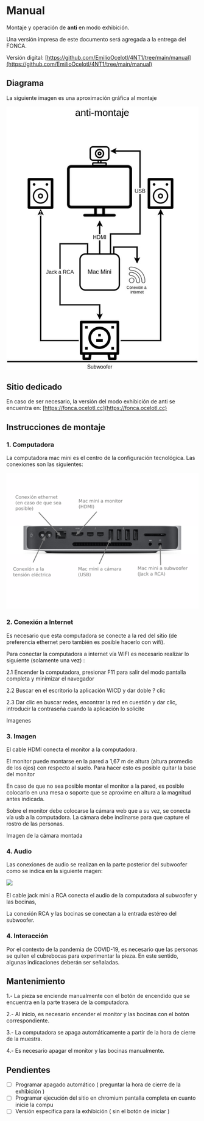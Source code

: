 # Manual

Montaje y operación de **anti** en modo exhibición.

Una versión impresa de este documento será agregada a la entrega del FONCA.  

Versión digital: [https://github.com/EmilioOcelotl/4NT1/tree/main/manual](https://github.com/EmilioOcelotl/4NT1/tree/main/manual)

## Diagrama

La siguiente imagen es una aproximación gráfica al montaje 

![Diagrama](https://github.com/EmilioOcelotl/4NT1/blob/main/manual/img/montaje.jpg)

## Sitio dedicado

En caso de ser necesario, la versión del modo exhibición de anti se encuentra en: [https://fonca.ocelotl.cc](https://fonca.ocelotl.cc)

## Instrucciones de montaje

### 1. Computadora 

La computadora mac mini es el centro de la configuración tecnológica. Las conexiones son las siguientes: 

![Diagrama](https://github.com/EmilioOcelotl/4NT1/blob/main/manual/img/macmini.png)

### 2. Conexión a Internet

Es necesario que esta computadora se conecte a la red del sitio (de preferencia ethernet pero también es posible hacerlo con wifi).

Para conectar la computadora a internet vía WIFI es necesario realizar lo siguiente (solamente una vez) :

2.1 Encender la computadora, presionar F11 para salir del modo pantalla completa y minimizar el navegador

2.2 Buscar en el escritorio la aplicación WICD y dar doble ? clic

2.3 Dar clic en buscar redes, encontrar la red en cuestión y dar clic, introducir la contraseña cuando la aplicación lo solicite 

Imagenes 

### 3. Imagen

El cable HDMI conecta el monitor a la computadora.

El monitor puede montarse en la pared a 1,67 m de altura (altura promedio de los ojos) con respecto al suelo. Para hacer esto es posible quitar la base del monitor

En caso de que no sea posible montar el monitor a la pared, es posible colocarlo en una mesa o soporte que se aproxime en altura a la magnitud antes indicada.

Sobre el monitor debe colocarse la cámara web que a su vez, se conecta vía usb a la computadora. La cámara debe inclinarse para que capture el rostro de las personas. 

Imagen de la cámara montada

### 4. Audio

Las conexiones de audio se realizan en la parte posterior del subwoofer como se indica en la siguiente magen:

![](https://github.com/EmilioOcelotl/4NT1/blob/main/manual/img/sub.png) 

El cable jack mini a RCA conecta el audio de la computadora al subwoofer y las bocinas, 

La conexión RCA y las bocinas se conectan a la entrada estéreo del subwoofer.

### 4. Interacción

Por el contexto de la pandemia de COVID-19, es necesario que las personas se quiten el cubrebocas para experimentar la pieza. En este sentido, algunas indicaciones deberán ser señaladas. 

## Mantenimiento

1.- La pieza se enciende manualmente con el botón de encendido que se encuentra en la parte trasera de la computadora.

2.- Al inicio, es necesario encender el monitor y las bocinas con el botón correspondiente. 

3.- La computadora se apaga automáticamente a partir de la hora de cierre de la muestra.

4.- Es necesario apagar el monitor y las bocinas manualmente. 

## Pendientes

- [ ] Programar apagado automático ( preguntar la hora de cierre de la exhibición )
- [ ] Programar ejecución del sitio en chromium pantalla completa en cuanto inicie la compu
- [ ] Versión específica para la exhibición ( sin el botón de iniciar ) 